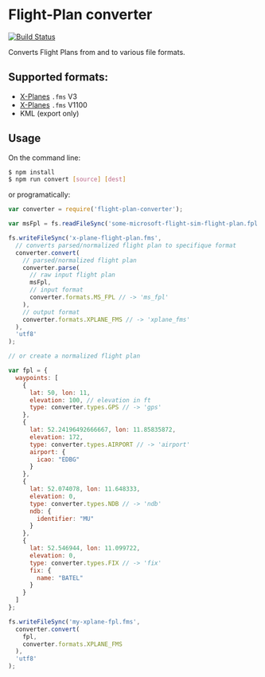 # Flight-Plan converter

[![Build Status](https://travis-ci.org/der-On/flight-plan-converter.svg?branch=master)](https://travis-ci.org/der-On/flight-plan-converter)

Converts Flight Plans from and to various file formats.


## Supported formats:

- [X-Planes](http://www.x-plane.com) `.fms` V3
- [X-Planes](http://www.x-plane.com) `.fms` V1100
- KML (export only)


## Usage

On the command line:

```bash
$ npm install
$ npm run convert [source] [dest]
```

or programatically:

```javascript
var converter = require('flight-plan-converter');

var msFpl = fs.readFileSync('some-microsoft-flight-sim-flight-plan.fpl', 'utf8');

fs.writeFileSync('x-plane-flight-plan.fms',
  // converts parsed/normalized flight plan to specifique format
  converter.convert(
    // parsed/normalized flight plan
    converter.parse(
      // raw input flight plan
      msFpl,
      // input format
      converter.formats.MS_FPL // -> 'ms_fpl'
    ),
    // output format
    converter.formats.XPLANE_FMS // -> 'xplane_fms'
  ),
  'utf8'
);

// or create a normalized flight plan

var fpl = {
  waypoints: [
    {
      lat: 50, lon: 11,
      elevation: 100, // elevation in ft
      type: converter.types.GPS // -> 'gps'
    },
    {
      lat: 52.24196492666667, lon: 11.85835872,
      elevation: 172,
      type: converter.types.AIRPORT // -> 'airport'
      airport: {
        icao: "EDBG"
      }
    },
    {
      lat: 52.074078, lon: 11.648333,
      elevation: 0,
      type: converter.types.NDB // -> 'ndb'
      ndb: {
        identifier: "MU"
      }
    },
    {
      lat: 52.546944, lon: 11.099722,
      elevation: 0,
      type: converter.types.FIX // -> 'fix'
      fix: {
        name: "BATEL"
      }
    }
  ]
};

fs.writeFileSync('my-xplane-fpl.fms',
  converter.convert(
    fpl,
    converter.formats.XPLANE_FMS
  ),
  'utf8'
);

```
